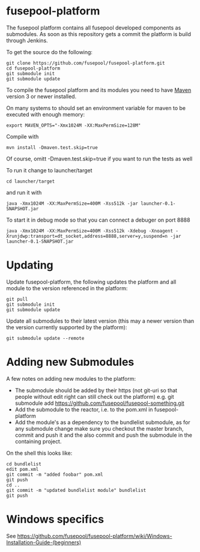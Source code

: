 fusepool-platform
=================

The fusepool platform contains all fusepool developed components as submodules. As soon as this repository
gets a commit the platform is build through Jenkins.

To get the source do the following:

    git clone https://github.com/fusepool/fusepool-platform.git
    cd fusepool-platform
    git submodule init
    git submodule update

To compile the fusepool platform and its modules you need to have [Maven](http://maven.apache.org/)
version 3 or newer installed.

On many systems to should set an environment variable for maven to be executed with enough memory:

    export MAVEN_OPTS="-Xmx1024M -XX:MaxPermSize=128M"

Compile with

    mvn install -Dmaven.test.skip=true

Of course, omitt -Dmaven.test.skip=true if you want to run the tests as well

To run it change to launcher/target 

    cd launcher/target

and run it with

    java -Xmx1024M -XX:MaxPermSize=400M -Xss512k -jar launcher-0.1-SNAPSHOT.jar

To start it in debug mode so that you can connect a debuger on port 8888

    java -Xmx1024M -XX:MaxPermSize=400M -Xss512k -Xdebug -Xnoagent -Xrunjdwp:transport=dt_socket,address=8888,server=y,suspend=n -jar launcher-0.1-SNAPSHOT.jar 

Updating
========

Update fusepool-platform, the following updates the platform and all module to the version referenced in the platform:

    git pull
    git submodule init
    git submodule update
    
Update all submodules to their latest version (this may a newer version than the version currently supported by the platform):

    git submodule update --remote

Adding new Submodules
=====================
A few notes on adding new modules to the platform:

- The submodule should be added by their https (not git-uri so that people without edit right can still check out the platform)
  e.g. git submodule add https://github.com/fusepool/fusepool-something.git
- Add the submodule to the reactor, i.e. to the pom.xml in fusepool-platform
- Add the module's as a dependency to the bundlelist submodule, as for any submodule change make sure you checkout the master branch, commit and push it and the also commit and push the submodule in the containing project.  
 
On the shell this looks like:

    cd bundlelist
    edit pom.xml
    git commit -m "added foobar" pom.xml
    git push
    cd ..
    git commit -m "updated bundlelist module" bundlelist
    git push
    

Windows specifics
=================

See https://github.com/fusepool/fusepool-platform/wiki/Windows-Installation-Guide-(beginners)

